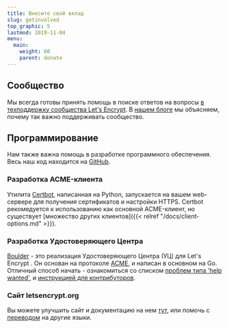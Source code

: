```yaml
---
title: Внесите свой вклад
slug: getinvolved
top_graphic: 5
lastmod: 2019-11-04
menu:
  main:
    weight: 60
    parent: donate
---
```


## Сообщество

Мы всегда готовы принять помощь в поиске ответов на вопросы [в техподдержку сообщества Let's Encrypt](https://community.letsencrypt.org/).
В [нашем блоге](/2015/08/13/lets-encrypt-community-support.html) мы объясняем, почему так важно поддерживать сообщество.

## Программирование

Нам также важна помощь в разработке программного обеспечения. Весь наш код находится на [GitHub](https://github.com/letsencrypt/).

### Разработка ACME-клиента

Утилита [Certbot](https://github.com/certbot/certbot), написанная на Python, запускается на вашем web-сервере для получения сертификатов и настройки HTTPS. Certbot рекомедуется к использованию как основной ACME-клиент, но существует [множество других клиентов]({{< relref "/docs/client-options.md" >}}).

### Разработка Удостоверяющего Центра

[Boulder](https://github.com/letsencrypt/boulder) - это реализация Удостоверяющего Центра (УЦ) для Let's Encrypt . Он основан на протоколе [ACME](https://github.com/ietf-wg-acme/acme), и написан в основном на Go. Отличный способ начать - ознакомиться со списком [проблем типа 'help wanted'](https://github.com/letsencrypt/boulder/labels/help%20wanted), и [инструкцией для контрибуторов](https://github.com/letsencrypt/boulder/blob/master/CONTRIBUTING.md).

### Сайт letsencrypt.org

Вы можете улучшить сайт и документацию на нем [тут](https://github.com/letsencrypt/website), или помочь с [переводом](https://github.com/letsencrypt/website/blob/master/TRANSLATION.md) на другие языки.
